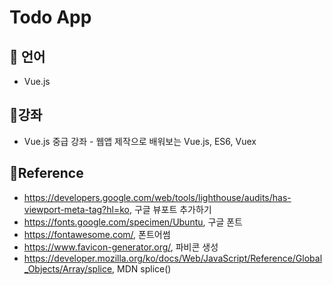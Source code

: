 # Todo App

## :cherry_blossom: 언어
- Vue.js

## :cherry_blossom:강좌
- Vue.js 중급 강좌 - 웹앱 제작으로 배워보는 Vue.js, ES6, Vuex

## :cherry_blossom:Reference
- https://developers.google.com/web/tools/lighthouse/audits/has-viewport-meta-tag?hl=ko, 구글 뷰포트 추가하기
- https://fonts.google.com/specimen/Ubuntu, 구글 폰트
- https://fontawesome.com/, 폰트어썸
- https://www.favicon-generator.org/, 파비콘 생성
- https://developer.mozilla.org/ko/docs/Web/JavaScript/Reference/Global_Objects/Array/splice, MDN splice()
